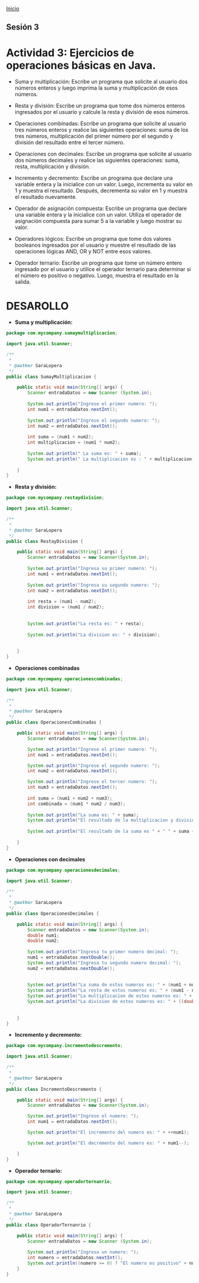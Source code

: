 <!-- No borrar o modificar -->
[Inicio](./index.md)

## Sesión 3 


<!-- Su documentación aquí -->

# Actividad 3: Ejercicios de operaciones básicas en Java.
- Suma y multiplicación: Escribe un programa que solicite al usuario dos números enteros y luego imprima la suma y multiplicación de esos números.

- Resta y división: Escribe un programa que tome dos números enteros ingresados por el usuario y calcule la resta y división de esos números.

- Operaciones combinadas: Escribe un programa que solicite al usuario tres números enteros y realice las siguientes operaciones: suma de los tres números, multiplicación del primer número por el segundo y división del resultado entre el tercer número.

- Operaciones con decimales: Escribe un programa que solicite al usuario dos números decimales y realice las siguientes operaciones: suma, resta, multiplicación y división.

- Incremento y decremento: Escribe un programa que declare una variable entera y la inicialice con un valor. Luego, incrementa su valor en 1 y muestra el resultado. Después, decrementa su valor en 1 y muestra el resultado nuevamente.

- Operador de asignación compuesta: Escribe un programa que declare una variable entera y la inicialice con un valor. Utiliza el operador de asignación compuesta para sumar 5 a la variable y luego mostrar su valor.

- Operadores lógicos: Escribe un programa que tome dos valores booleanos ingresados por el usuario y muestre el resultado de las operaciones lógicas AND, OR y NOT entre esos valores.

- Operador ternario: Escribe un programa que tome un número entero ingresado por el usuario y utilice el operador ternario para determinar si el número es positivo o negativo. Luego, muestra el resultado en la salida.

# DESAROLLO
- **Suma y multiplicación:**

```java
package com.mycompany.sumaymultiplicacion;

import java.util.Scanner;

/**
 *
 * @author SaraLopera
 */
public class SumayMultiplicacion {

    public static void main(String[] args) {
        Scanner entradaDatos = new Scanner (System.in);
        
        System.out.println("Ingrese el primer numero: ");
        int num1 = entradaDatos.nextInt();
        
        System.out.println("Ingrese el segundo numero: ");
        int num2 = entradaDatos.nextInt();
        
        int suma = (num1 + num2);
        int multiplicacion = (num1 * num2);
        
        System.out.println(" La suma es: " + suma);
        System.out.println(" La multiplicacion es : " + multiplicacion);
        
    }
}

```
- **Resta y división:**

```java
package com.mycompany.restaydivision;

import java.util.Scanner;

/**
 *
 * @author SaraLopera
 */
public class RestayDivision {

    public static void main(String[] args) {
        Scanner entradaDatos = new Scanner(System.in);
       
        System.out.println("Ingresa su primer numero: ");
        int num1 = entradaDatos.nextInt();
        
        System.out.println("Ingresa su segundo numero: ");
        int num2 = entradaDatos.nextInt();
        
        int resta = (num1 - num2);
        int division = (num1 / num2);
        
        
        System.out.println("La resta es: " + resta);
        
        System.out.println("La division es: " + division);
     
        
    }
}
```

- **Operaciones combinadas**

```java 
package com.mycompany.operacionescombinadas;

import java.util.Scanner;

/**
 *
 * @author SaraLopera
 */
public class OperacionesCombinadas {

    public static void main(String[] args) {
        Scanner entradaDatos = new Scanner(System.in);

        System.out.println("Ingrese el primer numero: ");
        int num1 = entradaDatos.nextInt();

        System.out.println("Ingrese el segundo numero: ");
        int num2 = entradaDatos.nextInt();

        System.out.println("Ingrese el tercer numero: ");
        int num3 = entradaDatos.nextInt();
        
        int suma = (num1 + num2 + num3);
        int combinada = (num1 * num2 / num3);
        
        System.out.println("La suma es: " + suma);
        System.out.println("El resultado de la multiplicacion y division es: " + combinada);
        
        System.out.println("El resultado de la suma es " + " " + suma + " " + "Resultado operacion combinada es " + combinada);
       
    }
}
```

- **Operaciones con decimales**

```java
package com.mycompany.operacionesdecimales;

import java.util.Scanner;

/**
 *
 * @author SaraLopera
 */
public class OperacionesDecimales {

    public static void main(String[] args) {
        Scanner entradaDatos = new Scanner(System.in);
        double num1;
        double num2;
     
        System.out.println("Ingresa tu primer numero decimal: ");
        num1 = entradaDatos.nextDouble(); 
        System.out.println("Ingresa tu segundo numero decimal: ");
        num2 = entradaDatos.nextDouble();
        
        
        System.out.println("La suma de estos numeros es: " + (num1 + num2));
        System.out.println("La resta de estos numeros es: " + (num1 - num2));
        System.out.println("La multiplicacion de estos numeros es: " + (num1 * num2));
        System.out.println("La division de estos numeros es: " + ((double)num1 / (double)num2));
        
        
    }
}
```
- **Incremento y decremento:**

```java
package com.mycompany.incrementodescremento;

import java.util.Scanner;

/**
 *
 * @author SaraLopera
 */
public class IncrementoDescremento {

    public static void main(String[] args) {
        Scanner entradaDatos = new Scanner(System.in);

        System.out.println("Ingrese el numero: ");
        int num1 = entradaDatos.nextInt();

        System.out.println("El incremento del numero es: " + ++num1);

        System.out.println("El decremento del numero es: " + num1--);

    }
}
```
- **Operador ternario:**

```java
package com.mycompany.operadorternanrio;

import java.util.Scanner;

/**
 *
 * @author SaraLopera
 */
public class OperadorTernanrio {

    public static void main(String[] args) {
        Scanner entradaDatos = new Scanner (System.in);
        
        System.out.println("Ingresa un numero: ");
        int numero = entradaDatos.nextInt();
        System.out.println((numero >= 0) ? "El numero es positivo" + numero: numero + "El numero es negativo");
    }
}
```
